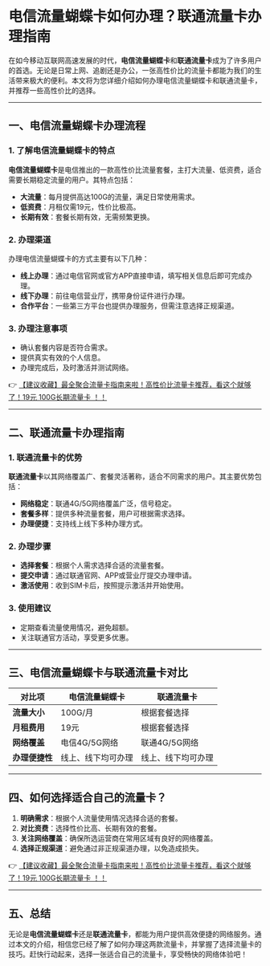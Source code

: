 # 电信流量蝴蝶卡如何办理？联通流量卡办理指南

在如今移动互联网高速发展的时代，**电信流量蝴蝶卡**和**联通流量卡**成为了许多用户的首选。无论是日常上网、追剧还是办公，一张高性价比的流量卡都能为我们的生活带来极大的便利。本文将为您详细介绍如何办理电信流量蝴蝶卡和联通流量卡，并推荐一些高性价比的选择。

---

## 一、电信流量蝴蝶卡办理流程

### 1. 了解电信流量蝴蝶卡的特点
**电信流量蝴蝶卡**是电信推出的一款高性价比流量套餐，主打大流量、低资费，适合需要长期稳定流量的用户。其特点包括：
- **大流量**：每月提供高达100G的流量，满足日常使用需求。
- **低资费**：月租仅需19元，性价比极高。
- **长期有效**：套餐长期有效，无需频繁更换。

### 2. 办理渠道
办理电信流量蝴蝶卡的方式主要有以下几种：
- **线上办理**：通过电信官网或官方APP直接申请，填写相关信息后即可完成办理。
- **线下办理**：前往电信营业厅，携带身份证件进行办理。
- **合作平台**：一些第三方平台也提供办理服务，但需注意选择正规渠道。

### 3. 办理注意事项
- 确认套餐内容是否符合需求。
- 提供真实有效的个人信息。
- 办理完成后，及时激活并测试网络。

👉 [【建议收藏】最全聚合流量卡指南来啦！高性价比流量卡推荐，看这个就够了！19元 100G长期流量卡 ！！](https://bit.ly/Liuliangka)

---

## 二、联通流量卡办理指南

### 1. 联通流量卡的优势
**联通流量卡**以其网络覆盖广、套餐灵活著称，适合不同需求的用户。其主要优势包括：
- **网络稳定**：联通4G/5G网络覆盖广泛，信号稳定。
- **套餐多样**：提供多种流量套餐，用户可根据需求选择。
- **办理便捷**：支持线上线下多种办理方式。

### 2. 办理步骤
- **选择套餐**：根据个人需求选择合适的流量套餐。
- **提交申请**：通过联通官网、APP或营业厅提交办理申请。
- **激活使用**：收到SIM卡后，按照提示激活并开始使用。

### 3. 使用建议
- 定期查看流量使用情况，避免超额。
- 关注联通官方活动，享受更多优惠。

---

## 三、电信流量蝴蝶卡与联通流量卡对比

| 对比项          | 电信流量蝴蝶卡        | 联通流量卡          |
|-----------------|-----------------------|---------------------|
| **流量大小**     | 100G/月               | 根据套餐选择        |
| **月租费用**     | 19元                  | 根据套餐选择        |
| **网络覆盖**     | 电信4G/5G网络         | 联通4G/5G网络       |
| **办理便捷性**   | 线上、线下均可办理    | 线上、线下均可办理  |

---

## 四、如何选择适合自己的流量卡？

1. **明确需求**：根据个人流量使用情况选择合适的套餐。
2. **对比资费**：选择性价比高、长期有效的套餐。
3. **关注网络覆盖**：确保所选运营商在常用区域有良好的网络覆盖。
4. **选择正规渠道**：避免通过非正规渠道办理，以免造成损失。

👉 [【建议收藏】最全聚合流量卡指南来啦！高性价比流量卡推荐，看这个就够了！19元 100G长期流量卡 ！！](https://bit.ly/Liuliangka)

---

## 五、总结

无论是**电信流量蝴蝶卡**还是**联通流量卡**，都能为用户提供高效便捷的网络服务。通过本文的介绍，相信您已经了解了如何办理这两款流量卡，并掌握了选择流量卡的技巧。赶快行动起来，选择一张适合自己的流量卡，享受畅快的网络体验吧！